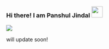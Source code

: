 ### Hi there! I am Panshul Jindal <img src="https://raw.githubusercontent.com/MartinHeinz/MartinHeinz/master/wave.gif" width="30px">

<!--
**Pro-Abhinav/Pro-Abhinav** is a ✨ _special_ ✨ repository because its `README.md` (this file) appears on your GitHub profile
Here are some ideas to get you started:
- 🔭 I’m currently working on ...
- 🌱 I’m currently learning ...
- 👯 I’m looking to collaborate on ...
- 🤔 I’m looking for help with ...
- 💬 Ask me about ...
- 📫 How to reach me: ...
- 😄 Pronouns: ...
- ⚡ Fun fact: ...
-->

<img align="center" src="https://github-readme-stats.vercel.app/api/?username=panshuljindal&theme=onedark&count_private=true" />

will update soon!

